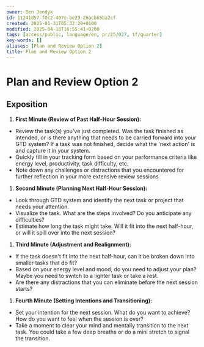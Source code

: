 ```yaml
---
owner: Ben Jendyk
id: 11241d57-f0c2-407e-be29-26acb65ba2cf
created: 2025-01-31T05:32:20+0100
modified: 2025-04-18T16:55:41+0200
tags: [access/public, language/en, pr/25/027, tf/quarter]
key-words: []
aliases: [Plan and Review Option 2]
title: Plan and Review Option 2
---
```


# Plan and Review Option 2

## Exposition

1. **First Minute (Review of Past Half-Hour Session):**

- Review the task(s) you've just completed. Was the task finished as intended, or is there anything that needs to be carried forward into your GTD system? If a task was not finished, decide what the 'next action' is and capture it in your system.
- Quickly fill in your tracking form based on your performance criteria like energy level, productivity, task difficulty, etc.
- Note down any challenges or distractions that you encountered for further reflection in your more extensive review sessions

1. **Second Minute (Planning Next Half-Hour Session):**

- Look through GTD system and identify the next task or project that needs your attention.
- Visualize the task. What are the steps involved? Do you anticipate any difficulties?
- Estimate how long the task might take. Will it fit into the next half-hour, or will it spill over into the next session?

1. **Third Minute (Adjustment and Realignment):**

- If the task doesn't fit into the next half-hour, can it be broken down into smaller tasks that do fit?
- Based on your energy level and mood, do you need to adjust your plan? Maybe you need to switch to a lighter task or take a rest.
- Are there any distractions that you can eliminate before the next session starts?

1. **Fourth Minute (Setting Intentions and Transitioning):**

- Set your intention for the next session. What do you want to achieve? How do you want to feel when the session is over?
- Take a moment to clear your mind and mentally transition to the next task. You could take a few deep breaths or do a mini stretch to signal the transition.
